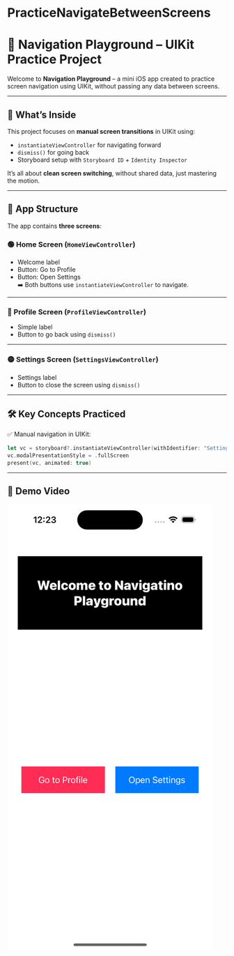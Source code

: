 # PracticeNavigateBetweenScreens
# 🚀 Navigation Playground – UIKit Practice Project

Welcome to **Navigation Playground** – a mini iOS app created to practice screen navigation using UIKit, without passing any data between screens.

---

## 🧠 What’s Inside

This project focuses on **manual screen transitions** in UIKit using:
- `instantiateViewController` for navigating forward
- `dismiss()` for going back
- Storyboard setup with `Storyboard ID` + `Identity Inspector`

It’s all about **clean screen switching**, without shared data, just mastering the motion.

---

## 🧩 App Structure

The app contains **three screens**:

### 🟢 Home Screen (`HomeViewController`)
- Welcome label  
- Button: Go to Profile  
- Button: Open Settings  
➡️ Both buttons use `instantiateViewController` to navigate.

---

### 🔵 Profile Screen (`ProfileViewController`)
- Simple label  
- Button to go back using `dismiss()`

---

### 🟡 Settings Screen (`SettingsViewController`)
- Settings label  
- Button to close the screen using `dismiss()`

---

## 🛠️ Key Concepts Practiced

✅ Manual navigation in UIKit:
```swift
let vc = storyboard?.instantiateViewController(withIdentifier: "SettingsViewController") as! SettingsViewController
vc.modalPresentationStyle = .fullScreen
present(vc, animated: true)
```

---

## 🎥 Demo Video

[![Watch the demo](./demo/Screen.png)](./demo/VideoRun.mp4)




